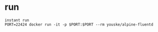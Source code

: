 

# run
    instant run
    PORT=22424 docker run -it -p $PORT:$PORT --rm youske/alpine-fluentd
    
